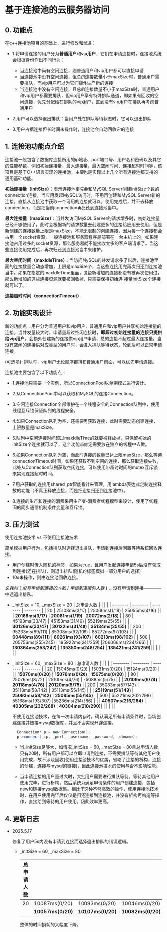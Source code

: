 # 基于连接池的云服务器访问
## 0. 功能点
在c++连接池项目的基础上，进行修改和增进：
- 1.将申请连接的用户分为**普通用户**和**vip用户**，它们在申请连接时，连接池系统会根据身份作出不同行为：
    - 当连接池中尚有空闲连接，则普通用户和vip用户都可以直接申请
    - 当连接池中没有空闲连接，但总的连接数量小于maxSize时，普通用户需要排队，而vip用户可以为它们额外生产新的连接
    - 当连接池中没有空闲连接，且总的连接数量不小于maxSize时，普通用户和vip用户都需要排队，但vip用户享有特殊排队通道，即如果有回收的空闲连接，优先分配给在排队的vip用户，直到没有vip用户在排队再考虑普通用户

- 2.用户可以选择退出排队：当用户处在排队等待状态时，它可以退出排队

- 3.用户占据连接但长时间未操作时，连接池会自动回收它的连接

## 1. 连接池功能点介绍

连接池一般包含了数据库连接所用的ip地址、port端口号、用户名和密码以及其它的性能参数，例如初始连接量，最大连接量，最大空闲时间、连接超时时间等，该项目是基于C++语言实现的连接池，主要也是实现以上几个所有连接池都支持的通用基础功能。

**初始连接量（initSize）**：表示连接池事先会和MySQL Server创建initSize个数的connection连接，当应用发起MySQL访问时，不用再创建和MySQL Server新的连接，直接从连接池中获取一个可用的连接就可以，使用完成后，并不去释放connection，而是把当前connection再归还到连接池当中。

**最大连接量（maxSize）**：当并发访问MySQL Server的请求增多时，初始连接量已经不够使用了，此时会根据新的请求数量去创建更多的连接给应用去使用，但是新创建的连接数量上限是maxSize，不能无限制的创建连接，因为每一个连接都会占用一个socket资源，一般连接池和服务器程序是部署在一台主机上的，如果连接池占用过多的socket资源，那么服务器就不能接收太多的客户端请求了。当这些连接使用完成后，再次归还到连接池当中来维护。

**最大空闲时间（maxIdleTime）**：当访问MySQL的并发请求多了以后，连接池里面的连接数量会动态增加，上限是maxSize个，当这些连接用完再次归还到连接池当中。如果在指定的maxIdleTime里面，这些新增加的连接都没有被再次使用过，那么新增加的这些连接资源就要被回收掉，只需要保持初始连
接量initSize个连接就可以了。

**~~连接超时时间（connectionTimeout）~~**

## 2. 功能实现设计 

新的功能点：用户分为普通用户和vip用户，普通用户和vip用户共享初始连接量的连接。当并发量较大时，申请量超过空闲连接时，__即超过初始连接量的连接只提供给vip用户__。会额外创建新的连接供vip用户申请，总的连接不超过最大连接量。当没有空闲的连接供对应类型的用户时，会进入排队等待状态，轮到后可以正常申请连接。

(可选项): 排队时，vip用户无论顺序都排在普通用户前面，可以优先申请连接。

连接池主要包含了以下功能点： 

- 1.连接池只需要一个实例，所以ConnectionPool以单例模式进行设计。 

- 2.从ConnectionPool中可以获取和MySQL的连接Connection。

- 3.空闲连接Connection全部维护在一个线程安全的Connection队列中，使用线程互斥锁保证队列的线程安全。 

- 4.如果Connection队列为空，还需要再获取连接，此时需要动态创建连接，上限数量是maxSize。 

- 5.队列中空闲连接时间超过maxIdleTime的就要被释放掉，只保留初始的initSize个连接就可以了，这个功能点肯定需要放在独立的线程中去做。 

- 6.如果Connection队列为空，而此时连接的数量已达上限maxSize，那么等待connectionTimeout时间，如果还获取不到空闲的连接，那么获取连接失败，此处从Connection队列获取空闲连接，可以使用带超时时间的mutex互斥锁来实现连接超时时间。 

- 7.用户获取的连接用shared_ptr智能指针来管理，用lambda表达式定制连接释放的功能（不真正释放连接，而是把连接归还到连接池中）。 

- 8.连接的生产和连接的消费采用生产者-消费者线程模型来设计，使用了线程间的同步通信机制条件变量和互斥锁。


## 3. 压力测试
使用连接池技术 vs 不使用连接池技术

简单模拟用户行为，包括排队时选择退出排队，申请到连接后闲置等待系统回收连接。

- 用户创建时传入随机的标签，如果为true，且用户发起连接申请5s后没有获取到连接(还在排队)，则退出排队(随机的标签模拟一部分用户的选择)
- 10s未操作，则由连接池回收连接。

 _总耗时_ ( _没有申请到连接的人数_ / _申请到连接的人数_ )
，没有申请到连接————中途退出排队。
  
- _initSize = 10, _maxSize = 20
  |  总申请人数 |     |      |      |
  | -------- | -------- | -------- | -------- |
  | 20 | 25108ms(3/17) | 25066ms(1/19) | 25055ms(4/16) |
  |  | __20168ms(3/17)__ | __20081ms(1/19)__ | __20072ms(2/18)__ | 
  | 80 | 45198ms(33/47) | 45153ms(31/49) | 55219ms(25/55) |
   |  | __30126ms(33/47)__ | __30122ms(31/49)__ |  __35134ms(25/55)__ |
  | 200 | 95233ms(89/111) | 85308ms(92/108) | 85272ms(97/103) |
  |  | __60448ms(89/111)__ | __60261ms(93/107)__ | __60213ms(98/102)__ |
  | 500 | 205756ms(255/245) | 195922ms(241/259) |206066ms(234/266) |
  |  | __130364ms(253/247)__ | __135350ms(246/254)__ | __135421ms(241/259)__|
  |  |  | | |

- _initSize = 60, _maxSize = 80
  |  总申请人数 |     |      |      |
    | -------- | -------- | -------- | -------- |
    | 20 | 15045ms(0/20) | 15031ms(0/20) | 15124ms(0/20) |
    |  | __15070ms(0/20)__ | __15076ms(0/20)__ | __15075ms(0/20)__ | 
    | 80 | 25076ms(8/72) | 25100ms(4/76) | 25088ms(5/75) |
    |  | __20109ms(6/74)__ | __20118ms(4/76)__ |  __20120ms(5/75)__ |
    | 200 | 35083ms(57/143) | 35118ms(58/142) | 35113ms(55/145) |
    |  | __25119ms(51/149)__ | __25093ms(58/142)__ | __25095ms(55/145)__ |
    | 500 | 55221ms(202/298) | 55168ms(193/307) |55236ms(214/286) |
    |  | __40507ms(216/284)__ | __40305ms(232/268)__ | __40304ms(210/290)__|
    |  |  | | |

  不使用连接池技术，在每一次申请内存时，确认满足所有申请条件时，当场创建连接并链接mysql数据库，并且不会实现开辟连接。
  ```cpp
    Connection* p = new Connection();
	p->connect(_ip, _port, _username, _password, _dbname);
  ```
  
  - 当_initSize足够大，如情况_initSize = 60, _maxSize = 80且总申请人数只有20时，所有用户都可以立即申请到连接，不需要排队等待其他用户使用完成，故不涉及回收(使用连接池技术的优势，省略了连接的析构，连接的创建，连接与mysql的链接)，因此连接池技术的使用与否不影响性能。

  - 当申请连接的用户量过大时，大批用户需要进行排队等待，等待其他用户使用完毕，进行析构，然后系统为满足申请条件的用户创建连接，包括new和链接mysql数据集。相比于这种不够高效的操作，使用连接池技术时，在用户使用完毕后仅仅是归还连接到连接池，并没有析构再构造等操作，直接给到等待的用户使用，因此效率更高。


## 4. 更新日志
- 2025.5.17

  修复了用户5s内没有申请到连接而选择退出排队的错误逻辑。

  - _initSize = 60, _maxSize = 80

    |  总申请人数 |     |      |      |
    | -------- | -------- | -------- | -------- |
    | 20 | 10087ms(0/20) | 10093ms(0/20) | 10046ms(0/20) |
    |  | __10057ms(0/20)__ | __10107ms(0/20)__ | __10082ms(0/20)__ | 

    整体的时间损耗的大幅度下降。